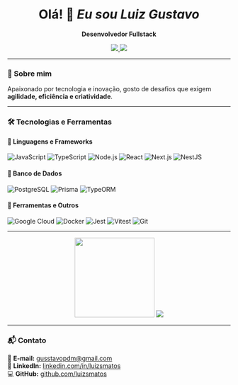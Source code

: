 <h1 align="center">Olá! 👋 <i>Eu sou Luiz Gustavo</i></h1>

<p align="center">
  <strong>Desenvolvedor Fullstack</strong>
</p>

<p align="center">
  <a href="https://www.linkedin.com/in/luizsmatos">
    <img src="https://img.shields.io/badge/LinkedIn-0077B5?style=for-the-badge&logo=linkedin&logoColor=white" />
  </a>
  <a href="mailto:gusstavopdm@gmail.com">
    <img src="https://img.shields.io/badge/E--mail-D14836?style=for-the-badge&logo=gmail&logoColor=white" />
  </a>
</p>

---

### 🚀 Sobre mim
Apaixonado por tecnologia e inovação, gosto de desafios que exigem **agilidade, eficiência e criatividade**.

---

### 🛠️ Tecnologias e Ferramentas

#### 🔹 Linguagens e Frameworks
![JavaScript](https://img.shields.io/badge/JavaScript-F7DF1E?style=for-the-badge&logo=javascript&logoColor=black)
![TypeScript](https://img.shields.io/badge/TypeScript-007ACC?style=for-the-badge&logo=typescript&logoColor=white)
![Node.js](https://img.shields.io/badge/Node.js-339933?style=for-the-badge&logo=nodedotjs&logoColor=white)
![React](https://img.shields.io/badge/React-20232A?style=for-the-badge&logo=react&logoColor=61DAFB)
![Next.js](https://img.shields.io/badge/Next.js-000000?style=for-the-badge&logo=nextdotjs&logoColor=white)
![NestJS](https://img.shields.io/badge/NestJS-E0234E?style=for-the-badge&logo=nestjs&logoColor=white)

#### 🔹 Banco de Dados
![PostgreSQL](https://img.shields.io/badge/PostgreSQL-316192?style=for-the-badge&logo=postgresql&logoColor=white)
![Prisma](https://img.shields.io/badge/Prisma-2D3748?style=for-the-badge&logo=prisma&logoColor=white)
![TypeORM](https://img.shields.io/badge/TypeORM-E83524?style=for-the-badge&logo=typeorm&logoColor=white)

#### 🔹 Ferramentas e Outros
![Google Cloud](https://img.shields.io/badge/Google%20Cloud-4285F4?style=for-the-badge&logo=google-cloud&logoColor=white)
![Docker](https://img.shields.io/badge/Docker-2496ED?style=for-the-badge&logo=docker&logoColor=white)
![Jest](https://img.shields.io/badge/Jest-C21325?style=for-the-badge&logo=jest&logoColor=white)
![Vitest](https://img.shields.io/badge/Vitest-C21325?style=for-the-badge&logo=vitest&logoColor=white)
![Git](https://img.shields.io/badge/Git-F05032?style=for-the-badge&logo=git&logoColor=white)

---

<p align="center">
  <img height="180em" src="https://github-readme-stats.vercel.app/api?username=luizsmatos&show_icons=true&theme=radical"/>
  <img src="https://github-readme-stats.vercel.app/api/top-langs/?username=luizsmatos&layout=compact&theme=radical"/>
</p>

---

### 📬 Contato
📧 **E-mail:** [gusstavopdm@gmail.com](mailto:gusstavopdm@gmail.com)  
🔗 **LinkedIn:** [linkedin.com/in/luizsmatos](https://www.linkedin.com/in/luizsmatos)  
💻 **GitHub:** [github.com/luizsmatos](https://github.com/luizsmatos)
